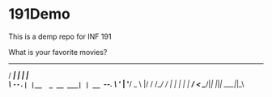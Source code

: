 # 191Demo

This is a demp repo for INF 191

What is your favorite movies?

______ _              _    
/  ___| |            | |   
\ `--.| |__  _ __ ___| | __
 `--. \ '_ \| '__/ _ \ |/ /
/\__/ / | | | | |  __/   < 
\____/|_| |_|_|  \___|_|\_\
                           
                           